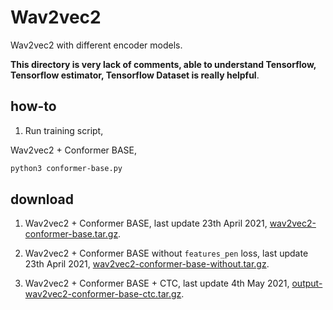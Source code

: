 # Wav2vec2

Wav2vec2 with different encoder models.

**This directory is very lack of comments, able to understand Tensorflow, Tensorflow estimator, Tensorflow Dataset is really helpful**.

## how-to

1. Run training script, 

Wav2vec2 + Conformer BASE,

```bash
python3 conformer-base.py
```

## download

1. Wav2vec2 + Conformer BASE, last update 23th April 2021, [wav2vec2-conformer-base.tar.gz](https://f000.backblazeb2.com/file/malaya-speech-model/pretrained/wav2vec2-conformer-base.tar.gz).

2. Wav2vec2 + Conformer BASE without `features_pen` loss, last update 23th April 2021, [wav2vec2-conformer-base-without.tar.gz](https://f000.backblazeb2.com/file/malaya-speech-model/pretrained/wav2vec2-conformer-base-without.tar.gz).

3. Wav2vec2 + Conformer BASE + CTC, last update 4th May 2021, [output-wav2vec2-conformer-base-ctc.tar.gz](https://f000.backblazeb2.com/file/malaya-speech-model/pretrained/output-wav2vec2-conformer-base-ctc.tar.gz).